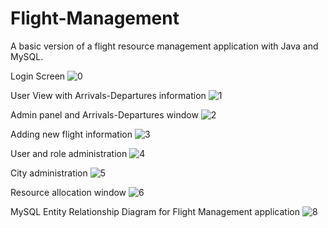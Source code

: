 # Flight-Management
A basic version of a flight resource management application with Java and MySQL.

Login Screen
![0](https://user-images.githubusercontent.com/29449456/46112465-b8995580-c1b8-11e8-8b5f-6a228c89aa40.png)

User View with Arrivals-Departures information
![1](https://user-images.githubusercontent.com/29449456/46112466-b8995580-c1b8-11e8-9d19-2b0c21222cc7.png)

Admin panel and Arrivals-Departures window
![2](https://user-images.githubusercontent.com/29449456/46112467-b931ec00-c1b8-11e8-80c8-f5e698fd77cf.png)

Adding new flight information
![3](https://user-images.githubusercontent.com/29449456/46112468-b931ec00-c1b8-11e8-8eef-224397a5c472.png)

User and role administration
![4](https://user-images.githubusercontent.com/29449456/46112469-b931ec00-c1b8-11e8-9a2c-92690d01b7be.png)

City administration
![5](https://user-images.githubusercontent.com/29449456/46112471-b931ec00-c1b8-11e8-9ea9-7cb4946ce68a.png)

Resource allocation window
![6](https://user-images.githubusercontent.com/29449456/46112472-b931ec00-c1b8-11e8-8a85-0d74c39dd7ad.png)

MySQL Entity Relationship Diagram for Flight Management application
![8](https://user-images.githubusercontent.com/29449456/46112473-b931ec00-c1b8-11e8-9713-1f70e81a52dc.png)
